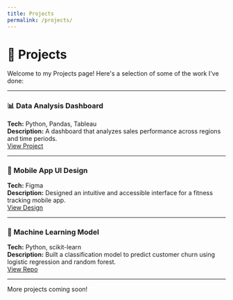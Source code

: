```yaml
---
title: Projects
permalink: /projects/
---
```


# 🚀 Projects

Welcome to my Projects page! Here's a selection of some of the work I've done:

---

### 📊 Data Analysis Dashboard  
**Tech:** Python, Pandas, Tableau  
**Description:** A dashboard that analyzes sales performance across regions and time periods.  
[View Project](https://github.com/yourusername/data-dashboard)

---

### 📱 Mobile App UI Design  
**Tech:** Figma  
**Description:** Designed an intuitive and accessible interface for a fitness tracking mobile app.  
[View Design](https://figma.com/yourdesignlink)

---

### 🤖 Machine Learning Model  
**Tech:** Python, scikit-learn  
**Description:** Built a classification model to predict customer churn using logistic regression and random forest.  
[View Repo](https://github.com/yourusername/ml-churn-model)

---

More projects coming soon!
